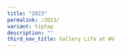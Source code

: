 ```yaml
---
title: "2023"
permalink: /2023/
variant: tiptap
description: ""
third_nav_title: Gallery Life at WV
---
```

